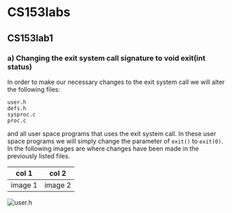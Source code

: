 # CS153labs
## CS153lab1
### a) Changing the exit system call signature to void exit(int status)

In order to make our necessary changes to the exit system call we will alter the following files: 
```
user.h 
defs.h
sysproc.c 
proc.c 
```
and all user space programs that uses the exit system call. In these user space programs we will simply change the parameter of `exit()` to `exit(0)`. In the following images are where changes have been made in the previously listed files.

| col 1      | col 2      |
|------------|-------------|
| image 1 | image 2 |
![user.h](https://github.com/MarcJimenez99/cs153labs/blob/master/cs153pictures/lab1/pic1.1.JPG)

